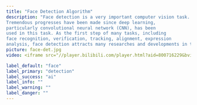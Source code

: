 ```yaml
---
title: "Face Detection Algorithm"
description: "Face detection is a very important computer vision task.
Tremendous progresses have been made since deep learning,
particularly convolutional neural network (CNN), has been
used in this task. As the first step of many tasks, including
face recognition, verification, tracking, alignment, expression
analysis, face detection attracts many researches and developments in the academia and the industry."
picture: face-det.jpg
video: <iframe src="//player.bilibili.com/player.html?aid=800716229&bvid=BV13y4y1i7Fg&cid=267205781&page=1" scrolling="no" border="0" frameborder="no" framespacing="0" allowfullscreen="true" align="center" height="200" width="100%""> </iframe>

label_default: "face" 
label_primary: "detection"
label_success: "ai"
label_info: ""
label_warning: ""
label_danger: ""
---
```

